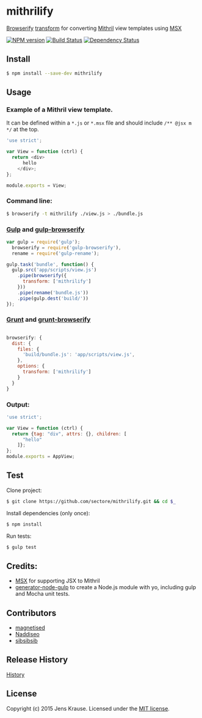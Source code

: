 # mithrilify

[Browserify](http://browserify.org/) [transform](https://github.com/substack/node-browserify#btransformopts-tr)
for converting [Mithril](http://lhorie.github.io/mithril/) view templates
using [MSX](https://github.com/insin/msx)

[![NPM version][npm-image]][npm-url] [![Build Status][travis-image]][travis-url] [![Dependency Status][daviddm-url]][daviddm-image]


## Install

```bash
$ npm install --save-dev mithrilify
```


## Usage

### Example of a Mithril view template.

It can be defined within a `*.js` or `*.msx` file and
should include `/** @jsx m */` at the top.


```javascript
'use strict';

var View = function (ctrl) {
  return <div>
      hello
    </div>;
};

module.exports = View;
```

### Command line:

```bash
$ browserify -t mithrilify ./view.js > ./bundle.js
```

### [Gulp](http://gulpjs.com/) and [gulp-browserify](https://github.com/deepak1556/gulp-browserify)

```javascript
var gulp = require('gulp');
  browserify = require('gulp-browserify'),
  rename = require('gulp-rename');

gulp.task('bundle', function() {
  gulp.src('app/scripts/view.js')
    .pipe(browserify({
      transform: ['mithrilify']
    }))
    .pipe(rename('bundle.js'))
    .pipe(gulp.dest('build/'))
});
```


### [Grunt](http://gruntjs.com/) and [grunt-browserify](https://github.com/jmreidy/grunt-browserify)

```javascript

browserify: {
  dist: {
    files: {
      'build/bundle.js': 'app/scripts/view.js',
    },
    options: {
      transform: ['mithrilify']
    }
  }
}
```


### Output:


```javascript
'use strict';

var View = function (ctrl) {
  return {tag: "div", attrs: {}, children: [
      "hello"
    ]};
};
module.exports = AppView;
```

## Test

Clone project:

```bash
$ git clone https://github.com/sectore/mithrilify.git && cd $_
```

Install dependencies (only once):

```bash
$ npm install
```

Run tests:

```bash
$ gulp test
```

## Credits:

* [MSX](https://github.com/insin/msx) for supporting JSX to Mithril  
* [generator-node-gulp](https://github.com/youngmountain/generator-node-gulp) to create a Node.js module with yo, including gulp and Mocha unit tests.


## Contributors

* [magnetised](https://github.com/magnetised )
* [Naddiseo](https://github.com/Naddiseo)
* [sibsibsib](https://github.com/sibsibsib)


## Release History

[History](./HISTORY.md)


## License

Copyright (c) 2015 Jens Krause. Licensed under the [MIT license](./LICENSE.md).



[npm-url]: https://npmjs.org/package/mithrilify
[npm-image]: https://badge.fury.io/js/mithrilify.svg
[travis-url]: https://travis-ci.org/sectore/mithrilify
[travis-image]: https://travis-ci.org/sectore/mithrilify.svg?branch=master
[daviddm-url]: https://david-dm.org/sectore/mithrilify.svg?theme=shields.io
[daviddm-image]: https://david-dm.org/sectore/mithrilify
